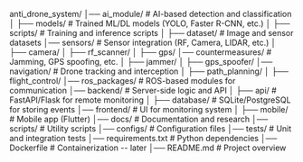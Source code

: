 anti_drone_system/
│── ai_module/                  # AI-based detection and classification
│   ├── models/                 # Trained ML/DL models (YOLO, Faster R-CNN, etc.)
│   ├── scripts/                # Training and inference scripts
│   ├── dataset/                # Image and sensor datasets
│── sensors/                    # Sensor integration (RF, Camera, LIDAR, etc.)
│   ├── camera/
│   ├── rf_scanner/
│   ├── gps/
│── countermeasures/            # Jamming, GPS spoofing, etc.
│   ├── jammer/
│   ├── gps_spoofer/
│── navigation/                 # Drone tracking and interception
│   ├── path_planning/
│   ├── flight_control/
│── ros_packages/               # ROS-based modules for communication
│── backend/                    # Server-side logic and API
│   ├── api/                    # FastAPI/Flask for remote monitoring
│   ├── database/                # SQLite/PostgreSQL for storing events
│── frontend/                   # UI for monitoring system
│   ├── mobile/                 # Mobile app (Flutter)
│── docs/                       # Documentation and research
│── scripts/                    # Utility scripts
│── configs/                    # Configuration files
│── tests/                      # Unit and integration tests
│── requirements.txt            # Python dependencies
│── Dockerfile                  # Containerization -- later
│── README.md                   # Project overview
